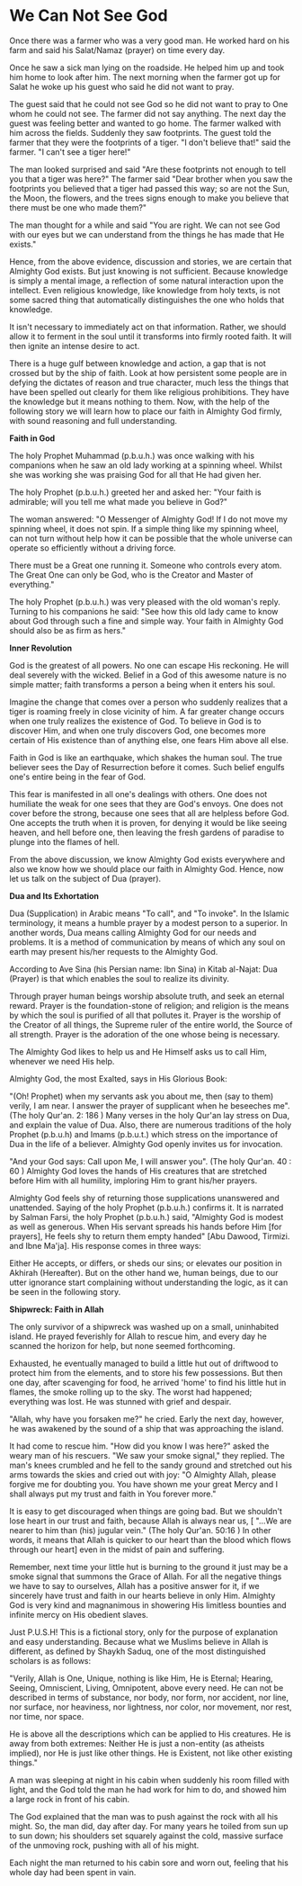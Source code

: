 We Can Not See God
==================

Once there was a farmer who was a very good man. He worked hard on his
farm and said his Salat/Namaz (prayer) on time every day.

Once he saw a sick man lying on the roadside. He helped him up and took
him home to look after him. The next morning when the farmer got up for
Salat he woke up his guest who said he did not want to pray.

The guest said that he could not see God so he did not want to pray to
One whom he could not see. The farmer did not say anything. The next day
the guest was feeling better and wanted to go home. The farmer walked
with him across the fields. Suddenly they saw footprints. The guest told
the farmer that they were the footprints of a tiger. "I don't believe
that!" said the farmer. "I can't see a tiger here!"

The man looked surprised and said "Are these footprints not enough to
tell you that a tiger was here?" The farmer said "Dear brother when you
saw the footprints you believed that a tiger had passed this way; so are
not the Sun, the Moon, the flowers, and the trees signs enough to make
you believe that there must be one who made them?"

The man thought for a while and said "You are right. We can not see God
with our eyes but we can understand from the things he has made that He
exists."

Hence, from the above evidence, discussion and stories, we are certain
that Almighty God exists. But just knowing is not sufficient. Because
knowledge is simply a mental image, a reflection of some natural
interaction upon the intellect. Even religious knowledge, like knowledge
from holy texts, is not some sacred thing that automatically
distinguishes the one who holds that knowledge.

It isn't necessary to immediately act on that information. Rather, we
should allow it to ferment in the soul until it transforms into firmly
rooted faith. It will then ignite an intense desire to act.

There is a huge gulf between knowledge and action, a gap that is not
crossed but by the ship of faith. Look at how persistent some people are
in defying the dictates of reason and true character, much less the
things that have been spelled out clearly for them like religious
prohibitions. They have the knowledge but it means nothing to them. Now,
with the help of the following story we will learn how to place our
faith in Almighty God firmly, with sound reasoning and full
understanding.


**Faith in God**

The holy Prophet Muhammad (p.b.u.h.) was once walking with his
companions when he saw an old lady working at a spinning wheel. Whilst
she was working she was praising God for all that He had given her.

The holy Prophet (p.b.u.h.) greeted her and asked her: "Your faith is
admirable; will you tell me what made you believe in God?"

The woman answered: "O Messenger of Almighty God! If I do not move my
spinning wheel, it does not spin. If a simple thing like my spinning
wheel, can not turn without help how it can be possible that the whole
universe can operate so efficiently without a driving force.

There must be a Great one running it. Someone who controls every atom.
The Great One can only be God, who is the Creator and Master of
everything."

The holy Prophet (p.b.u.h.) was very pleased with the old woman's
reply. Turning to his companions he said: "See how this old lady came to
know about God through such a fine and simple way. Your faith in
Almighty God should also be as firm as hers."

**Inner Revolution**

God is the greatest of all powers. No one can escape His reckoning. He
will deal severely with the wicked. Belief in a God of this awesome
nature is no simple matter; faith transforms a person a being when it
enters his soul.

Imagine the change that comes over a person who suddenly realizes that
a tiger is roaming freely in close vicinity of him. A far greater change
occurs when one truly realizes the existence of God. To believe in God
is to discover Him, and when one truly discovers God, one becomes more
certain of His existence than of anything else, one fears Him above all
else.

Faith in God is like an earthquake, which shakes the human soul. The
true believer sees the Day of Resurrection before it comes. Such belief
engulfs one's entire being in the fear of God.

This fear is manifested in all one's dealings with others. One does not
humiliate the weak for one sees that they are God's envoys. One does not
cover before the strong, because one sees that all are helpless before
God. One accepts the truth when it is proven, for denying it would be
like seeing heaven, and hell before one, then leaving the fresh gardens
of paradise to plunge into the flames of hell.

From the above discussion, we know Almighty God exists everywhere and
also we know how we should place our faith in Almighty God. Hence, now
let us talk on the subject of Dua (prayer).

**Dua and Its Exhortation**

Dua (Supplication) in Arabic means "To call", and "To invoke". In the
Islamic terminology, it means a humble prayer by a modest person to a
superior. In another words, Dua means calling Almighty God for our needs
and problems. It is a method of communication by means of which any soul
on earth may present his/her requests to the Almighty God.

According to Ave Sina (his Persian name: Ibn Sina) in Kitab al-Najat:
Dua (Prayer) is that which enables the soul to realize its divinity.

Through prayer human beings worship absolute truth, and seek an eternal
reward. Prayer is the foundation-stone of religion; and religion is the
means by which the soul is purified of all that pollutes it. Prayer is
the worship of the Creator of all things, the Supreme ruler of the
entire world, the Source of all strength. Prayer is the adoration of the
one whose being is necessary.

The Almighty God likes to help us and He Himself asks us to call Him,
whenever we need His help.

Almighty God, the most Exalted, says in His Glorious Book:

"(Oh! Prophet) when my servants ask you about me, then (say to them)
verily, I am near. I answer the prayer of supplicant when he beseeches
me". (The holy Qur'an. 2: 186 ) Many verses in the holy Qur'an lay
stress on Dua, and explain the value of Dua. Also, there are numerous
traditions of the holy Prophet (p.b.u.h) and Imams (p.b.u.t.) which
stress on the importance of Dua in the life of a believer. Almighty God
openly invites us for invocation.

"And your God says: Call upon Me, I will answer you". (The holy Qur'an.
40 : 60 ) Almighty God loves the hands of His creatures that are
stretched before Him with all humility, imploring Him to grant his/her
prayers.

Almighty God feels shy of returning those supplications unanswered and
unattended. Saying of the holy Prophet (p.b.u.h.) confirms it. It is
narrated by Salman Farsi, the holy Prophet (p.b.u.h.) said, "Almighty
God is modest as well as generous. When His servant spreads his hands
before Him [for prayers], He feels shy to return them empty handed" [Abu
Dawood, Tirmizi. and Ibne Ma'ja]. His response comes in three ways:

Either He accepts, or differs, or sheds our sins; or elevates our
position in Akhirah (Hereafter). But on the other hand we, human beings,
due to our utter ignorance start complaining without understanding the
logic, as it can be seen in the following story.

**Shipwreck: Faith in Allah**

The only survivor of a shipwreck was washed up on a small, uninhabited
island. He prayed feverishly for Allah to rescue him, and every day he
scanned the horizon for help, but none seemed forthcoming.

Exhausted, he eventually managed to build a little hut out of driftwood
to protect him from the elements, and to store his few possessions. But
then one day, after scavenging for food, he arrived 'home' to find his
little hut in flames, the smoke rolling up to the sky. The worst had
happened; everything was lost. He was stunned with grief and despair.

"Allah, why have you forsaken me?" he cried. Early the next day,
however, he was awakened by the sound of a ship that was approaching the
island.

It had come to rescue him. "How did you know I was here?" asked the
weary man of his rescuers. "We saw your smoke signal," they replied. The
man's knees crumbled and he fell to the sandy ground and stretched out
his arms towards the skies and cried out with joy: "O Almighty Allah,
please forgive me for doubting you. You have shown me your great Mercy
and I shall always put my trust and faith in You forever more."

It is easy to get discouraged when things are going bad. But we
shouldn't lose heart in our trust and faith, because Allah is always
near us, [ "...We are nearer to him than (his) jugular vein." (The holy
Qur'an. 50:16 ) In other words, it means that Allah is quicker to our
heart than the blood which flows through our heart] even in the midst of
pain and suffering.

Remember, next time your little hut is burning to the ground it just
may be a smoke signal that summons the Grace of Allah. For all the
negative things we have to say to ourselves, Allah has a positive answer
for it, if we sincerely have trust and faith in our hearts believe in
only Him. Almighty God is very kind and magnanimous in showering His
limitless bounties and infinite mercy on His obedient slaves.

Just P.U.S.H! This is a fictional story, only for the purpose of
explanation and easy understanding. Because what we Muslims believe in
Allah is different, as defined by Shaykh Saduq, one of the most
distinguished scholars is as follows:

"Verily, Allah is One, Unique, nothing is like Him, He is Eternal;
Hearing, Seeing, Omniscient, Living, Omnipotent, above every need. He
can not be described in terms of substance, nor body, nor form, nor
accident, nor line, nor surface, nor heaviness, nor lightness, nor
color, nor movement, nor rest, nor time, nor space.

He is above all the descriptions which can be applied to His creatures.
He is away from both extremes: Neither He is just a non-entity (as
atheists implied), nor He is just like other things. He is Existent, not
like other existing things."

A man was sleeping at night in his cabin when suddenly his room filled
with light, and the God told the man he had work for him to do, and
showed him a large rock in front of his cabin.

The God explained that the man was to push against the rock with all
his might. So, the man did, day after day. For many years he toiled from
sun up to sun down; his shoulders set squarely against the cold, massive
surface of the unmoving rock, pushing with all of his might.

Each night the man returned to his cabin sore and worn out, feeling
that his whole day had been spent in vain.


